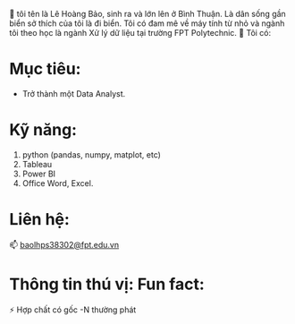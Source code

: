👋 tôi tên là Lê Hoàng Bảo, sinh ra và lớn lên ở Bình Thuận. Là dân sống gần biển sở thích của tôi là đi biển. Tôi có đam mê về máy tính từ nhỏ và ngành tôi theo học là ngành Xử lý dữ liệu tại trường FPT Polytechnic.
👀 Tôi có:
# Mục tiêu:
- Trở thành một Data Analyst.
# Kỹ năng:
1. python (pandas, numpy, matplot, etc)
2. Tableau
3. Power BI
4. Office Word, Excel.
# Liên hệ: 
📫 baolhps38302@fpt.edu.vn
# Thông tin thú vị: Fun fact: 
⚡ Hợp chất có gốc -N thường phát 

<!---
Good Bye
--->
